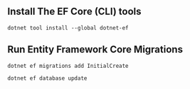 ## Install The EF Core (CLI) tools
``dotnet tool install --global dotnet-ef``

## Run Entity Framework Core Migrations
``dotnet ef migrations add InitialCreate``

``dotnet ef database update``